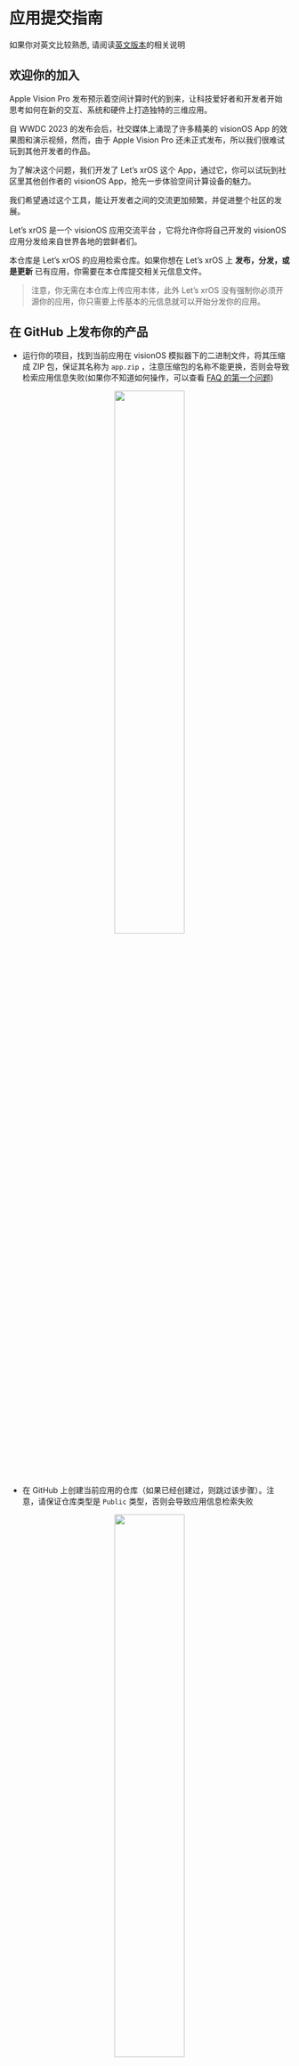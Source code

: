 # 应用提交指南

如果你对英文比较熟悉, 请阅读[英文版本](https://github.com/XRealityZone/XRApps/blob/main/README.md)的相关说明

## 欢迎你的加入

Apple Vision Pro 发布预示着空间计算时代的到来，让科技爱好者和开发者开始思考如何在新的交互、系统和硬件上打造独特的三维应用。

自 WWDC 2023 的发布会后，社交媒体上涌现了许多精美的 visionOS App 的效果图和演示视频，然而，由于 Apple Vision Pro 还未正式发布，所以我们很难试玩到其他开发者的作品。

为了解决这个问题，我们开发了 Let’s xrOS 这个 App，通过它，你可以试玩到社区里其他创作者的 visionOS App，抢先一步体验空间计算设备的魅力。

我们希望通过这个工具，能让开发者之间的交流更加频繁，并促进整个社区的发展。

Let’s xrOS 是一个 visionOS 应用交流平台 ，它将允许你将自己开发的 visionOS 应用分发给来自世界各地的尝鲜者们。

本仓库是 Let’s xrOS 的应用检索仓库。如果你想在 Let’s xrOS 上 **发布，分发，或是更新** 已有应用，你需要在本仓库提交相关元信息文件。

> 注意，你无需在本仓库上传应用本体，此外 Let’s xrOS  没有强制你必须开源你的应用，你只需要上传基本的元信息就可以开始分发你的应用。

## 在 GitHub 上发布你的产品

- 运行你的项目，找到当前应用在 visionOS 模拟器下的二进制文件，将其压缩成 ZIP 包，保证其名称为 `app.zip` ，注意压缩包的名称不能更换，否则会导致检索应用信息失败(如果你不知道如何操作，可以查看 [FAQ 的第一个问题](https://github.com/XRealityZone/XRApps/blob/main/README_CN.md#faq))

<p align="center">
  <img src="https://github.com/XRealityZone/XRApps/assets/11788119/1faeadfa-2fca-4016-80b5-710622c3a55d" width="50%" height="50%">
</p>


- 在 GitHub 上创建当前应用的仓库（如果已经创建过，则跳过该步骤）。注意，请保证仓库类型是 `Public` 类型，否则会导致应用信息检索失败

<p align="center">
  <img src="https://github.com/XRealityZone/XRApps/assets/11788119/1e6d4e10-9bbf-4951-a832-e54b9cad488a" width="50%" height="50%">
</p>

- 进入该仓库的 `Release` 界面，选择需要发布的 tag 号，并上传压缩包，即之前准备的`app.zip` ，填写相应的 Release 版本名称（推荐此名称与 tag 号保持相同）。

<p align="center">
  <img src="https://github.com/XRealityZone/XRApps/assets/11788119/274944f9-dc0f-4c39-b008-1d9e4135663c" width="50%" height="50%">
</p>


## 提交你的 App 信息到 XReality.Zone 的信息源中

- 对 XReality.Zone 的 [XRApps 仓库](https://github.com/XRealityZone/XRApps) 进行 Fork 操作。

<p align="center">
  <img src="https://github.com/XRealityZone/XRApps/assets/11788119/12e7e8a5-05b3-404b-9416-711638511e0d" width="50%" height="50%">
</p>

- 克隆 Fork 后的仓库到本地并创建新的分支，分支的命名规则为 `app/Your_App’s_Bundle_ID`

<p align="center">
  <img src="https://github.com/XRealityZone/XRApps/assets/11788119/404f8549-3653-4044-b913-faf09cee25a3" width="50%" height="50%">
</p>

- 每个需要在平台上发布的应用，都需要在本仓库下的 `XRApps` 中创建一个文件夹，并在文件夹中包含相关文件。为了防止文件夹名称重复，我们建议你将文件夹命名为具有唯一性质的名字，如 Bundle ID。下面是文件夹的基本结构：

```other
Folder
  - meta.json 
  - info.json
  - icon.png
  - some_photo.png
```

- `meta.json` 用来储存应用的基本元信息，主要被用来标识应用和检索使用。下面是一个示例文件：

```other
{
    "id": "579271a6-b86a-4dae-bbed-f856e830b42d",
    "name": "HelloWorld",
    "icon": "icon.png",
    "version": "1.0.0",
    "repo": "https://github.com/XRealityZone/what-vision-os-can-do",
    "category": "Developer",
    "bundle": "zone.xreality.WhatVisionOSCanDo",
    "featuredImage": "helloworld-feature.png",
    "slogan": "Meet the visionOS",
}
```

以下是对于各字段用法的解释：

| **字段名称**      | **是否必要** | **用途**                                                                                                                                                                          |
| ------------- | -------- | ------------------------------------------------------------------------------------------------------------------------------------------------------------------------------- |
| id            | 必要       | 应用标识，为 UUID 字符串，需自行生成，不能重复；推荐使用 [Online UUID Generator](https://www.uuidgenerator.net/) 的 V4 版本生成 UUID                                                                          |
| name          | 必要       | 应用名称                                                                                                                                                                            |
| icon          | 必要       | 应用图标，推荐大小为512 * 512，自动裁切为圆形，目前还不支持填写图片链接，需要将所有图片存到文件夹中，并在 JSON 文件中使用相对路径调用。                                                                                                     |
| version       | 必要       | 应用当前版本，支持  `A.B` 和 `A.B.C` 两种格式                                                                                                                                                 |
| repo          | 必要       | 应用的 GitHub Repo 地址，用于下载应用，该 Repo 无需包含源代码，但必须完成 [在 GitHub 上发布你的产品](craftdocs://open?blockId=F105C081-C8B4-4D9F-9959-DDB95508E30F&spaceId=23c2d78f-f0b2-a42c-f2cb-f0b2393adf52) 。 |
| category      | 必要       | 应用分类，必须从以下字段中选择：`Play`，`Work`，`Create`， `Develop`                                          |
| bundle        | 必要       | 上传应用的 Bundle ID                                                                                                                                                                 |
| featuredImage | 非必要      | 应用精选图片，推荐大小为 1300*800，如不添加，应用将不会在首页精选区展示，每张图片请控制在 1MB 以内；目前还不支持填写图片链接，需要将所有图片存到文件夹中，并在 JSON 文件中使用相对路径调用。                                                                        |
| slogan        | 非必要      | 应用标语，如果填写了 `featuredImage` 则必须填写该字段                                                                                                                                             |

- `info.json` 用来储存应用基本内容信息，将会被渲染并展示于应用详情页面。下面是一个示例文件：

```other
{
    "author": "Ryan Zhu",
    "description": "Unlock the full potential of your vision with EyeSight, a groundbreaking vision OS app designed to enhance and manage your visual experiences in real-time. EyeSight leverages the most advanced artificial intelligence and machine learning algorithms to analyze and interpret visual data, providing you with a host of functionalities that will redefine the way you see the world.\nKey Features:\nEnhanced Visual Perception: EyeSight uses real-time image processing and computer vision algorithms to optimize the images and videos you see, adjusting contrast, brightness, and sharpness to provide a clearer, more detailed view of your surroundings.\nObject and Text Recognition: EyeSight can identify and categorize objects and text in your field of vision, providing you with relevant information and context about what you are looking at.",
    "developerWebsite": "https://apple.com",
    "images": ["1.png", "2.png", "3.png"]
}
```

以下是对于各字段用法的解释：

| **字段名称**         | **是否必要** | **解释**                                                               |
| ---------------- | -------- | -------------------------------------------------------------------- |
| author           | 必要       | 应用开发者名称                                                              |
| description      | 必要       | 应用简介，可使用转义字符                                                         |
| developerWebsite | 必要       | 开发者网站                                                                |
| images           | 必要       | 应用截图，每张图片请控制在 1MB 以内；目前还不支持填写图片链接，需要将所有图片存到文件夹中，并在 JSON 文件中使用相对路径调用。 |

- 提交 commit 到自己的分支和仓库中，并在自己的仓库中发起向 XRealityZone 仓库的 PR 请求。

<p align="center">
  <img src="https://github.com/XRealityZone/XRApps/assets/11788119/a3c9bfdd-3a44-455b-9c91-72dff117e9fa" width="50%" height="50%">
</p>

<p align="center">
  <img src="https://github.com/XRealityZone/XRApps/assets/11788119/3d45a8ab-2120-4a25-bcdf-6417b505c614" width="50%" height="50%">
</p>

- 等待 XReality.Zone 的工作人员 Review 和 Merge 你的 PR，一旦你的 PR 被合入，就代表你的应用上架到了我们的交流平台。

<p align="center">
  <img src="https://github.com/XRealityZone/XRApps/assets/11788119/cafcd476-ae58-466c-a552-26544e20fc7a" width="50%" height="50%">
</p>

## FAQ

**Q：在哪里能找到当前应用在 visionOS 模拟器下的二进制文件？**

A：获取模拟器版本的二进制文件分为 3 步：

- 点击左上角的 `Run` 按钮或者使用快捷键 `CMD + R` 运行你的 visionOS 程序，确保代码运行的平台为 visionOS 模拟器平台。

<p align="center">
  <img src="https://github.com/XRealityZone/XRApps/assets/11788119/7fac429c-04d0-4a5d-bd26-b1cae603bb79" width="50%" height="50%">
</p>

- 在出现 `Build Succeeded` 的提示框后，展开左侧导航栏里的 `Product` 文件夹，在这个目录下会有一个或多个应用（以 `.app` 为后缀的文件）存在，选择你的 visionOS 应用，右键点击并选择 `Show in Finder`按钮。

<p align="center">
  <img src="https://github.com/XRealityZone/XRApps/assets/11788119/c216a253-1fe3-4873-8dc1-098e63b4173a" width="50%" height="50%">
</p>

- 在此文件夹里的 `.app` 文件，即为当前应用在 visionOS 模拟器下的二进制文件。

**Q: 如何找到仓库里的 Release 界面？**

A: 在仓库首页可以找到 `Release` 区域，点击后即可进入到 `Release` 界面。

<p align="center">
  <img src="https://github.com/XRealityZone/XRApps/assets/11788119/f6dec8ee-cebd-49e3-8e73-482392930444" width="50%" height="50%">
</p>

**Q：如何在自己的仓库里创建 tag**

A：在 `Release` 界面点击 `Choose a tag`，并在下拉列表的文本框里填写版本号，在填写完毕后，点击 `+ Create new tag A.B.C on publish` ，目前支持 `A.B` 和 `A.B.C` 两种格式的版本号，请保持版本号的顺序增长，不要出现倒序的情况。

<p align="center">
  <img src="https://github.com/XRealityZone/XRApps/assets/11788119/5b86c3fb-d4f9-4b03-8147-1aa2b6a2aa0b" width="50%" height="50%">
</p>
